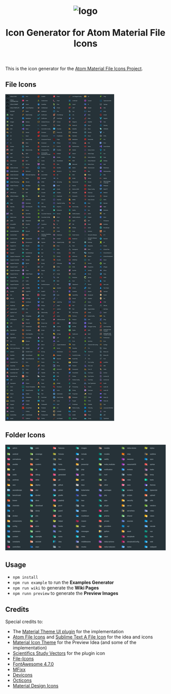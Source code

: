 <h1 align="center">
  <br>
    <img src="https://raw.githubusercontent.com/mallowigi/a-file-icon-idea/master/src/main/resources/META-INF/pluginIcon.svg?sanitize=true" alt="logo" width="200">
  <br><br>
  Icon Generator for Atom Material File Icons
  <br>
  <br>
</h1>

This is the icon generator for the [Atom Material File Icons Project](https://github.com/mallowigi/a-file-icon-idea).

## File Icons
![File Icons](assets/files.png)

## Folder Icons
![Folder Icons](assets/folders.png)

## Usage

- `npm install`
- `npm run example` to run the **Examples Generator**
- `npm run wiki` to generate the **Wiki Pages**
- `npm runn preview` to generate the **Preview Images**

## Credits

Special credits to:
- The [Material Theme UI plugin](https://www.material-theme.com) for the implementation
- [Atom File Icons](https://github.com/file-icons/atom) and [Sublime Text A File Icon](https://github.com/SublimeText/AFileIcon) for the idea and icons
- [Material Icon Theme](https://github.com/PKief/vscode-material-icon-theme) for the Preview Idea (and some of the implementation)
- [Scientifics Study Vectors](https://www.svgrepo.com/svg/121720/atom) for the plugin icon
- [File-Icons](https://github.com/file-icons/source/blob/master/charmap.md)
- [FontAwesome 4.7.0](https://fontawesome.com/v4.7.0/cheatsheet/)
- [MFixx](https://github.com/file-icons/MFixx/blob/master/charmap.md)
- [Devicons](https://github.com/file-icons/DevOpicons/blob/master/charmap.md)
- [Octicons](https://octicons.github.com/)
- [Material Design Icons](https://materialdesignicons.com/)
